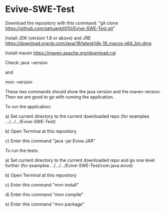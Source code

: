 # Evive-SWE-Test

Download the repository with this command: "git clone https://github.com/sahuankit010/Evive-SWE-Test.git"

Install JDK (version 1.8 or above) and JRE
https://download.oracle.com/java/19/latest/jdk-19_macos-x64_bin.dmg

Install maven
https://maven.apache.org/download.cgi

Check:
java -version

and 

mvn -version

These two commands should show the java version and the maven version. Then we are good to go with running the application.

To run the application:

a) Set current directory to the current downloaded repo (for examplea .../.../.../Evive-SWE-Test)

b) Open Terminal at this repository

c) Enter this command "java -jar Evive.JAR"

To run the tests:

a) Set current directory to the current downloaded repo and go one level further (for examplea .../.../.../Evive-SWE-Test/com.java.evive)

b) Open Terminal at this repository

c) Enter this command "mvn install"

d) Enter this command "mvn compile"

e) Enter this command "mvv package"



